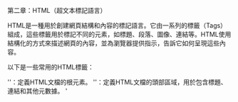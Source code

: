 第二章：HTML（超文本標記語言）

HTML是一種用於創建網頁結構和內容的標記語言。它由一系列的標籤（Tags）組成，這些標籤用於標記不同的元素，如標題、段落、圖像、連結等。HTML使用結構化的方式來描述網頁的內容，並為瀏覽器提供指示，告訴它如何呈現這些內容。

以下是一些常用的HTML標籤：

'<html>'：定義HTML文檔的根元素。
'<head>'：定義HTML文檔的頭部區域，用於包含標題、連結和其他元數據。
'<title>'：定義網頁的標題，顯示在瀏覽器的標題欄中。
'<body>'：定義HTML文檔的主體區域，包含網頁的可見內容。
'<h1>'到'<h6>'：定義標題級別，從最高級別的標題（h1）到最低級別的標題（h6）。
'<p>'：定義段落。
'<a>'：定義超連結，通常用於將文本或圖像與其他網頁相關聯。
'<img>'：定義圖像，用於在網頁中顯示圖片。
'<ul>'和'<li>'：定義無序列表，用於列舉項目。
'<ol>'和'<li>'：定義有序列表，用於按順序列舉項目。
這些只是HTML標籤的一小部分，還有很多其他的標籤可供使用。使用這些標籤，您可以創建結構良好的網頁，使其易於閱讀和理解。